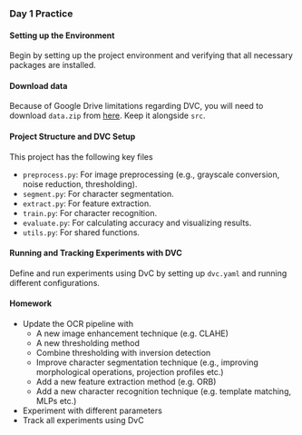 ### Day 1 Practice

#### Setting up the Environment

Begin by setting up the project environment and verifying that all necessary packages are installed.

#### Download data

Because of Google Drive limitations regarding DVC, you will need to download `data.zip` from [here](https://drive.google.com/file/d/1VvDZKi9SMeSeIvfOJqnouJzh79QYO8lf/view?usp=sharing). Keep it alongside `src`.

#### Project Structure and DVC Setup

This project has the following key files

- `preprocess.py`: For image preprocessing (e.g., grayscale conversion, noise reduction, thresholding).
- `segment.py`: For character segmentation.
- `extract.py`: For feature extraction.
- `train.py`: For character recognition.
- `evaluate.py`: For calculating accuracy and visualizing results.
- `utils.py`: For shared functions.

#### Running and Tracking Experiments with DVC

Define and run experiments using DvC by setting up `dvc.yaml` and running different configurations.

#### Homework

- Update the OCR pipeline with
  - A new image enhancement technique (e.g. CLAHE)
  - A new thresholding method 
  - Combine thresholding with inversion detection
  - Improve character segmentation technique (e.g., improving morphological operations, projection profiles etc.)
  - Add a new feature extraction method (e.g. ORB)
  - Add a new character recognition technique (e.g. template matching, MLPs etc.)
- Experiment with different parameters
- Track all experiments using DvC
